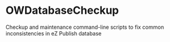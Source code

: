 OWDatabaseCheckup
=================

Checkup and maintenance command-line scripts to fix common inconsistencies in eZ Publish database
